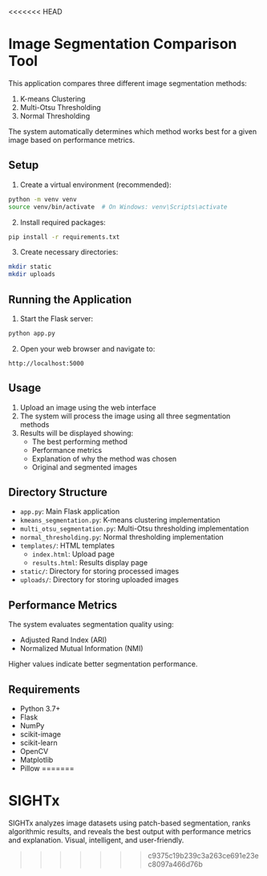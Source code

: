<<<<<<< HEAD
# Image Segmentation Comparison Tool

This application compares three different image segmentation methods:
1. K-means Clustering
2. Multi-Otsu Thresholding
3. Normal Thresholding

The system automatically determines which method works best for a given image based on performance metrics.

## Setup

1. Create a virtual environment (recommended):
```bash
python -m venv venv
source venv/bin/activate  # On Windows: venv\Scripts\activate
```

2. Install required packages:
```bash
pip install -r requirements.txt
```

3. Create necessary directories:
```bash
mkdir static
mkdir uploads
```

## Running the Application

1. Start the Flask server:
```bash
python app.py
```

2. Open your web browser and navigate to:
```
http://localhost:5000
```

## Usage

1. Upload an image using the web interface
2. The system will process the image using all three segmentation methods
3. Results will be displayed showing:
   - The best performing method
   - Performance metrics
   - Explanation of why the method was chosen
   - Original and segmented images

## Directory Structure

- `app.py`: Main Flask application
- `kmeans_segmentation.py`: K-means clustering implementation
- `multi_otsu_segmentation.py`: Multi-Otsu thresholding implementation
- `normal_thresholding.py`: Normal thresholding implementation
- `templates/`: HTML templates
  - `index.html`: Upload page
  - `results.html`: Results display page
- `static/`: Directory for storing processed images
- `uploads/`: Directory for storing uploaded images

## Performance Metrics

The system evaluates segmentation quality using:
- Adjusted Rand Index (ARI)
- Normalized Mutual Information (NMI)

Higher values indicate better segmentation performance.

## Requirements

- Python 3.7+
- Flask
- NumPy
- scikit-image
- scikit-learn
- OpenCV
- Matplotlib
- Pillow 
=======
# SIGHTx
SIGHTx analyzes image datasets using patch-based segmentation, ranks algorithmic results, and reveals the best output with performance metrics and explanation. Visual, intelligent, and user-friendly.
>>>>>>> c9375c19b239c3a263ce691e23ec8097a466d76b
